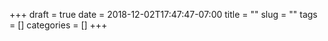 +++ 
draft = true
date = 2018-12-02T17:47:47-07:00
title = ""
slug = "" 
tags = []
categories = []
+++
